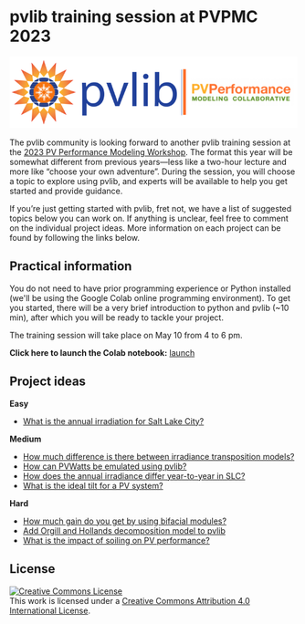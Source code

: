 # pvlib training session at PVPMC 2023
![alt text](static/PVLib_PVPMCLogo.png)

The pvlib community is looking forward to another pvlib training session at the [2023 PV Performance Modeling Workshop](https://pvpmc.sandia.gov/resources-and-events/events/). The format this year will be somewhat different from previous years—less like a two-hour lecture and more like “choose your own adventure”. During the session, you will choose a topic to explore using pvlib, and experts will be available to help you get started and provide guidance.

If you’re just getting started with pvlib, fret not, we have a list of suggested topics below you can work on. If anything is unclear, feel free to comment on the individual project ideas. More information on each project can be found by following the links below.

## Practical information
You do not need to have prior programming experience or Python installed (we'll be using the Google Colab online programming environment). To get you started, there will be a very brief introduction to python and pvlib (~10 min), after which you will be ready to tackle your project.

The training session will take place on May 10 from 4 to 6 pm.

**Click here to launch the Colab notebook:** [launch](https://colab.research.google.com/github/PVSC-Python-Tutorials/PVPMC_2023/blob/main/google-colab-introduction.ipynb)

## Project ideas

**Easy**
- [What is the annual irradiation for Salt Lake City?](https://github.com/PVSC-Python-Tutorials/PVPMC_2023/discussions/7)

**Medium**
- [How much difference is there between irradiance transposition models?](https://github.com/PVSC-Python-Tutorials/PVPMC_2023/discussions/6)
- [How can PVWatts be emulated using pvlib?](https://github.com/PVSC-Python-Tutorials/PVPMC_2023/discussions/8)
- [How does the annual irradiance differ year-to-year in SLC?](https://github.com/PVSC-Python-Tutorials/PVPMC_2023/discussions/9)
- [What is the ideal tilt for a PV system?](https://github.com/PVSC-Python-Tutorials/PVPMC_2023/discussions/10)

**Hard**
- [How much gain do you get by using bifacial modules?](https://github.com/PVSC-Python-Tutorials/PVPMC_2023/discussions/11)
- [Add Orgill and Hollands decomposition model to pvlib](https://github.com/PVSC-Python-Tutorials/PVPMC_2023/discussions/12)
- [What is the impact of soiling on PV performance?](https://github.com/PVSC-Python-Tutorials/PVPMC_2023/discussions/15)

## License
<a rel="license" href="http://creativecommons.org/licenses/by/4.0/"><img alt="Creative Commons License" style="border-width:0" src="https://i.creativecommons.org/l/by/4.0/88x31.png" /></a><br />This work is licensed under a <a rel="license" href="http://creativecommons.org/licenses/by/4.0/">Creative Commons Attribution 4.0 International License</a>.
